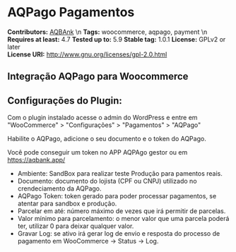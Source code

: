 # AQPago Pagamentos

**Contributors:** [AQBAnk](https://profiles.wordpress.org/aqbank/) \n
**Tags:** woocommerce, aqpago, payment \n
**Requires at least:** 4.7
**Tested up to:** 5.9
**Stable tag:** 1.0.1
**License:** GPLv2 or later  
**License URI:** http://www.gnu.org/licenses/gpl-2.0.html  


## Integração AQPago para Woocommerce

## Configurações do Plugin:
Com o plugin instalado acesse o admin do WordPress e entre em "WooCommerce" > "Configurações" > "Pagamentos" > "AQPago"

Habilite o AQPago, adicione o seu documento e o token do AQPago.

Você pode conseguir um token no APP AQPAgo gestor ou em https://aqbank.app/

- Ambiente: SandBox para realizar teste Produção para pamentos reais.
- Documento: documento do lojista (CPF ou CNPJ) utilizado no crendeciamento da AQPago.
- AQPago Token: token gerado para poder processar pagamentos, se atentar para sandbox e produção.
- Parcelar em até: número máximo de vezes que irá permitir de parcelas.
- Valor mínimo para parcelamento: o menor valor que uma parcela poderá ter, utilizar 0 para deixar qualquer valor.
- Gravar Log: se ativo irá gerar log de envio e resposta do processo de pagamento em WooCommerce -> Status -> Log.

